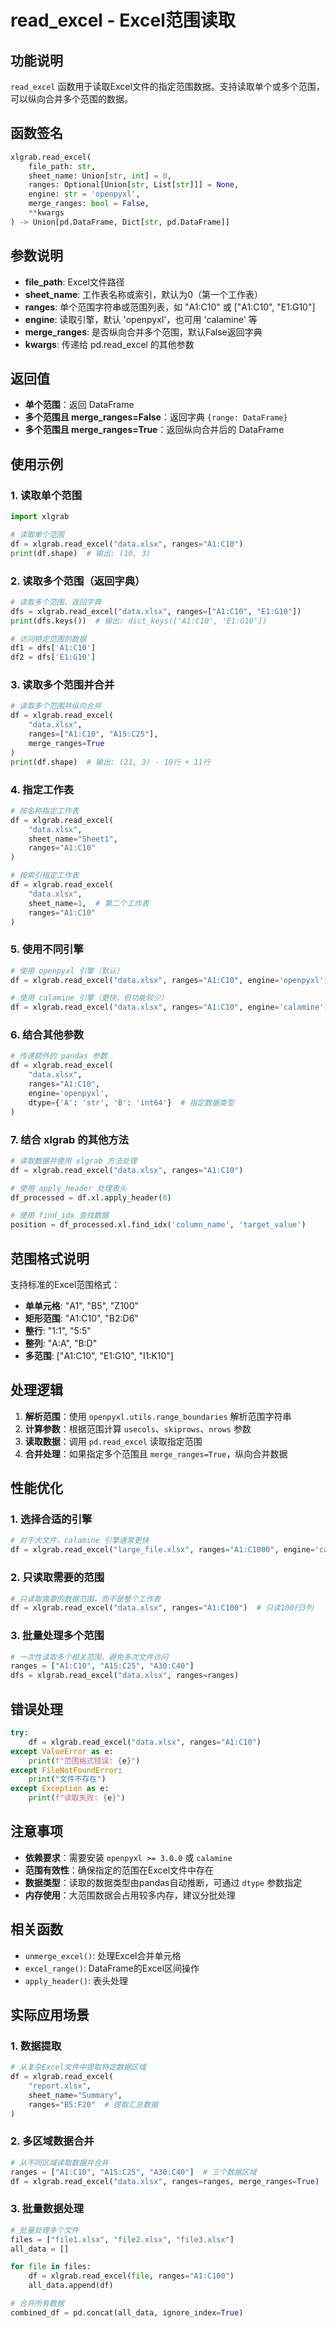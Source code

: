 # read_excel - Excel范围读取

## 功能说明

`read_excel` 函数用于读取Excel文件的指定范围数据。支持读取单个或多个范围，可以纵向合并多个范围的数据。

## 函数签名

```python
xlgrab.read_excel(
    file_path: str, 
    sheet_name: Union[str, int] = 0,
    ranges: Optional[Union[str, List[str]]] = None,
    engine: str = 'openpyxl',
    merge_ranges: bool = False,
    **kwargs
) -> Union[pd.DataFrame, Dict[str, pd.DataFrame]]
```

## 参数说明

- **file_path**: Excel文件路径
- **sheet_name**: 工作表名称或索引，默认为0（第一个工作表）
- **ranges**: 单个范围字符串或范围列表，如 "A1:C10" 或 ["A1:C10", "E1:G10"]
- **engine**: 读取引擎，默认 'openpyxl'，也可用 'calamine' 等
- **merge_ranges**: 是否纵向合并多个范围，默认False返回字典
- **kwargs**: 传递给 pd.read_excel 的其他参数

## 返回值

- **单个范围**：返回 DataFrame
- **多个范围且 merge_ranges=False**：返回字典 `{range: DataFrame}`
- **多个范围且 merge_ranges=True**：返回纵向合并后的 DataFrame

## 使用示例

### 1. 读取单个范围

```python
import xlgrab

# 读取单个范围
df = xlgrab.read_excel("data.xlsx", ranges="A1:C10")
print(df.shape)  # 输出: (10, 3)
```

### 2. 读取多个范围（返回字典）

```python
# 读取多个范围，返回字典
dfs = xlgrab.read_excel("data.xlsx", ranges=["A1:C10", "E1:G10"])
print(dfs.keys())  # 输出: dict_keys(['A1:C10', 'E1:G10'])

# 访问特定范围的数据
df1 = dfs['A1:C10']
df2 = dfs['E1:G10']
```

### 3. 读取多个范围并合并

```python
# 读取多个范围并纵向合并
df = xlgrab.read_excel(
    "data.xlsx", 
    ranges=["A1:C10", "A15:C25"], 
    merge_ranges=True
)
print(df.shape)  # 输出: (21, 3) - 10行 + 11行
```

### 4. 指定工作表

```python
# 按名称指定工作表
df = xlgrab.read_excel(
    "data.xlsx", 
    sheet_name="Sheet1", 
    ranges="A1:C10"
)

# 按索引指定工作表
df = xlgrab.read_excel(
    "data.xlsx", 
    sheet_name=1,  # 第二个工作表
    ranges="A1:C10"
)
```

### 5. 使用不同引擎

```python
# 使用 openpyxl 引擎（默认）
df = xlgrab.read_excel("data.xlsx", ranges="A1:C10", engine='openpyxl')

# 使用 calamine 引擎（更快，但功能较少）
df = xlgrab.read_excel("data.xlsx", ranges="A1:C10", engine='calamine')
```

### 6. 结合其他参数

```python
# 传递额外的 pandas 参数
df = xlgrab.read_excel(
    "data.xlsx", 
    ranges="A1:C10",
    engine='openpyxl',
    dtype={'A': 'str', 'B': 'int64'}  # 指定数据类型
)
```

### 7. 结合 xlgrab 的其他方法

```python
# 读取数据并使用 xlgrab 方法处理
df = xlgrab.read_excel("data.xlsx", ranges="A1:C10")

# 使用 apply_header 处理表头
df_processed = df.xl.apply_header(0)

# 使用 find_idx 查找数据
position = df_processed.xl.find_idx('column_name', 'target_value')
```

## 范围格式说明

支持标准的Excel范围格式：

- **单单元格**: "A1", "B5", "Z100"
- **矩形范围**: "A1:C10", "B2:D6"
- **整行**: "1:1", "5:5"
- **整列**: "A:A", "B:D"
- **多范围**: ["A1:C10", "E1:G10", "I1:K10"]

## 处理逻辑

1. **解析范围**：使用 `openpyxl.utils.range_boundaries` 解析范围字符串
2. **计算参数**：根据范围计算 `usecols`、`skiprows`、`nrows` 参数
3. **读取数据**：调用 `pd.read_excel` 读取指定范围
4. **合并处理**：如果指定多个范围且 `merge_ranges=True`，纵向合并数据

## 性能优化

### 1. 选择合适的引擎

```python
# 对于大文件，calamine 引擎通常更快
df = xlgrab.read_excel("large_file.xlsx", ranges="A1:C1000", engine='calamine')
```

### 2. 只读取需要的范围

```python
# 只读取需要的数据范围，而不是整个工作表
df = xlgrab.read_excel("data.xlsx", ranges="A1:C100")  # 只读100行3列
```

### 3. 批量处理多个范围

```python
# 一次性读取多个相关范围，避免多次文件访问
ranges = ["A1:C10", "A15:C25", "A30:C40"]
dfs = xlgrab.read_excel("data.xlsx", ranges=ranges)
```

## 错误处理

```python
try:
    df = xlgrab.read_excel("data.xlsx", ranges="A1:C10")
except ValueError as e:
    print(f"范围格式错误: {e}")
except FileNotFoundError:
    print("文件不存在")
except Exception as e:
    print(f"读取失败: {e}")
```

## 注意事项

- **依赖要求**：需要安装 `openpyxl >= 3.0.0` 或 `calamine`
- **范围有效性**：确保指定的范围在Excel文件中存在
- **数据类型**：读取的数据类型由pandas自动推断，可通过 `dtype` 参数指定
- **内存使用**：大范围数据会占用较多内存，建议分批处理

## 相关函数

- `unmerge_excel()`: 处理Excel合并单元格
- `excel_range()`: DataFrame的Excel区间操作
- `apply_header()`: 表头处理

## 实际应用场景

### 1. 数据提取

```python
# 从复杂Excel文件中提取特定数据区域
df = xlgrab.read_excel(
    "report.xlsx", 
    sheet_name="Summary", 
    ranges="B5:F20"  # 提取汇总数据
)
```

### 2. 多区域数据合并

```python
# 从不同区域读取数据并合并
ranges = ["A1:C10", "A15:C25", "A30:C40"]  # 三个数据区域
df = xlgrab.read_excel("data.xlsx", ranges=ranges, merge_ranges=True)
```

### 3. 批量数据处理

```python
# 批量处理多个文件
files = ["file1.xlsx", "file2.xlsx", "file3.xlsx"]
all_data = []

for file in files:
    df = xlgrab.read_excel(file, ranges="A1:C100")
    all_data.append(df)

# 合并所有数据
combined_df = pd.concat(all_data, ignore_index=True)
```
